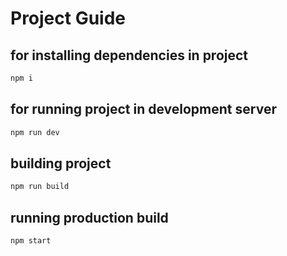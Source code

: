 # Project Guide

## for installing dependencies in project

```bash
npm i
```

## for running project in development server

```bash
npm run dev
```

## building project

```bash
npm run build
```

## running production build

```bash
npm start
```
